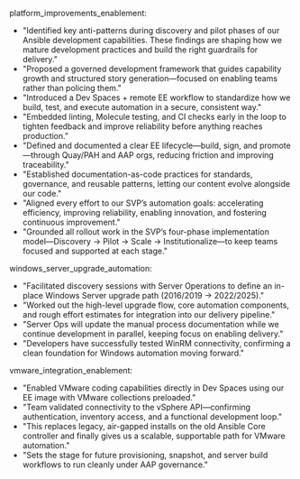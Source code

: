 platform_improvements_enablement:
  - "Identified key anti-patterns during discovery and pilot phases of our Ansible development capabilities. These findings are shaping how we mature development practices and build the right guardrails for delivery."
  - "Proposed a governed development framework that guides capability growth and structured story generation—focused on enabling teams rather than policing them."
  - "Introduced a Dev Spaces + remote EE workflow to standardize how we build, test, and execute automation in a secure, consistent way."
  - "Embedded linting, Molecule testing, and CI checks early in the loop to tighten feedback and improve reliability before anything reaches production."
  - "Defined and documented a clear EE lifecycle—build, sign, and promote—through Quay/PAH and AAP orgs, reducing friction and improving traceability."
  - "Established documentation-as-code practices for standards, governance, and reusable patterns, letting our content evolve alongside our code."
  - "Aligned every effort to our SVP’s automation goals: accelerating efficiency, improving reliability, enabling innovation, and fostering continuous improvement."
  - "Grounded all rollout work in the SVP’s four-phase implementation model—Discovery → Pilot → Scale → Institutionalize—to keep teams focused and supported at each stage."

windows_server_upgrade_automation:
  - "Facilitated discovery sessions with Server Operations to define an in-place Windows Server upgrade path (2016/2019 → 2022/2025)."
  - "Worked out the high-level upgrade flow, core automation components, and rough effort estimates for integration into our delivery pipeline."
  - "Server Ops will update the manual process documentation while we continue development in parallel, keeping focus on enabling delivery."
  - "Developers have successfully tested WinRM connectivity, confirming a clean foundation for Windows automation moving forward."

vmware_integration_enablement:
  - "Enabled VMware coding capabilities directly in Dev Spaces using our EE image with VMware collections preloaded."
  - "Team validated connectivity to the vSphere API—confirming authentication, inventory access, and a functional development loop."
  - "This replaces legacy, air-gapped installs on the old Ansible Core controller and finally gives us a scalable, supportable path for VMware automation."
  - "Sets the stage for future provisioning, snapshot, and server build workflows to run cleanly under AAP governance."
